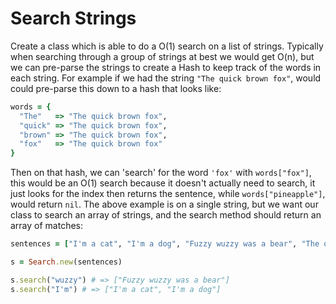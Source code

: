 # Search Strings

Create a class which is able to do a O(1) search on a list of strings. Typically when searching through a group of strings at best we would get O(n), but we can pre-parse the strings to create a Hash to keep track of the words in each string. For example if we had the string `"The quick brown fox"`, would could pre-parse this down to a hash that looks like: 

```rb
words = {
  "The"   => "The quick brown fox", 
  "quick" => "The quick brown fox", 
  "brown" => "The quick brown fox", 
  "fox"   => "The quick brown fox"
}
```

Then on that hash, we can 'search' for the word `'fox'` with `words["fox"]`, this would be an O(1) search because it doesn't actually need to search, it just looks for the index then returns the sentence, while `words["pineapple"]`, would return `nil`. The above example is on a single string, but we want our class to search an array of strings, and the search method should return an array of matches:


```rb
sentences = ["I'm a cat", "I'm a dog", "Fuzzy wuzzy was a bear", "The quick brown fox"]

s = Search.new(sentences)

s.search("wuzzy") # => ["Fuzzy wuzzy was a bear"]
s.search("I'm") # => ["I'm a cat", "I'm a dog"]
```
